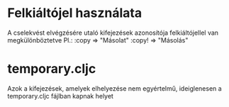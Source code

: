 

# Felkiáltójel használata

A cselekvést elvégzésére utaló kifejezések azonosítója felkiáltójellel van megkülönböztetve
Pl.: :copy  => "Másolat"
     :copy! => "Másolás"



# temporary.cljc

Azok a kifejezések, amelyek elhelyezése nem egyértelmű, ideiglenesen a temporary.cljc fájlban
kapnak helyet
